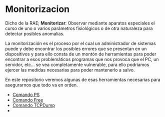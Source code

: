 # Monitorizacion

Dicho de la RAE; **Monitorizar**: Observar mediante aparatos especiales el curso de uno o varios parámetros fisiológicos o de otra naturaleza para detectar posibles anomalías.

La monitorización es el proceso por el cual un administrador de sistemas puede y debe encontrar los posibles errores que se presentan en un dispositivos
y para ello consta de un montón de herramientas para poder encontrar a esos problemáticos programas que nos provoca que el PC, un servidor, etc... se vea completamente vulnerable,
para ello podríamos ejercer las medidas necesarias para poder mantenerlo a salvo.

En este repositorio veremos algunas de esas herramientas necesarias para asegurarnos que todo va en orden.

* [Comando PS](PS.md)
* [Comando Free](free.md)
* [Comando TCPDump](tcpdump.md)
*
